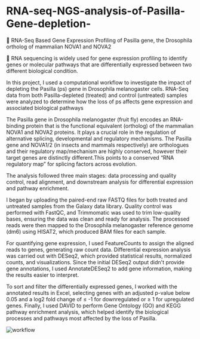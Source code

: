 # RNA-seq-NGS-analysis-of-Pasilla-Gene-depletion-
🧬 RNA-Seq Based Gene Expression Profiling of Pasilla gene, the Drosophila ortholog of mammalian NOVA1 and NOVA2

🧬 RNA sequencing is widely used for gene expression profiling to identify genes or molecular pathways
that are differentially expressed between two different biological condition.​

In this project, I used a computational workflow to investigate the impact of depleting the Pasilla
(ps) gene in Drosophila melanogaster cells. RNA-Seq data from both Pasilla-depleted (treated) and
control (untreated) samples were analyzed to determine how the loss of ps affects gene expression and
associated biological pathways ​

The Pasilla gene in Drosophila melanogaster (fruit fly) encodes an RNA-binding protein that is the
functional equivalent (ortholog) of the mammalian NOVA1 and NOVA2 proteins. It plays a crucial role
in the regulation of alternative splicing, developmental and regulatory mechanisms. The Pasilla gene and
NOVA1/2 (in insects and mammals respectively) are orthologues and their regulatory map/mechanism
are highly conserved, however their target genes are distinctly different.This points to a conserved “RNA
regulatory map” for splicing factors across evolution.​

The analysis followed three main stages: data processing and quality control, read alignment, and downstream analysis for differential expression and pathway enrichment.​

I began by uploading the paired-end raw FASTQ files for both treated and untreated samples from the Galaxy data library. Quality control was performed with FastQC, and Trimmomatic was used to trim low-quality bases, ensuring the data was clean and ready for analysis. The processed reads were then mapped to the Drosophila melanogaster reference genome (dm6) using HISAT2, which produced BAM files for each sample.​

For quantifying gene expression, I used FeatureCounts to assign the aligned reads to genes, generating raw count data. Differential expression analysis was carried out with DESeq2, which provided statistical results, normalized counts, and visualizations. Since the initial DESeq2 output didn't provide gene annotations, I used AnnotateDESeq2 to add gene information, making the results easier to interpret.​

To sort and filter the differentially expressed genes, I worked with the annotated results in Excel, selecting genes with an adjusted p-value below 0.05 and a log2 fold change of ≤ -1 for downregulated or ≥ 1 for upregulated genes. Finally, I used DAVID to perform Gene Ontology (GO) and KEGG pathway enrichment analysis, which helped identify the biological processes and pathways most affected by the loss of Pasilla.

![workflow](https://github.com/user-attachments/assets/11b84b09-c5a8-44b3-95fa-a84225e1dea6)
